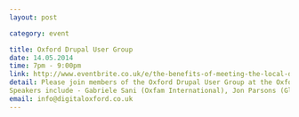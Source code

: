 ```yaml
---
layout: post

category: event

title: Oxford Drupal User Group
date: 14.05.2014
time: 7pm - 9:00pm
link: http://www.eventbrite.co.uk/e/the-benefits-of-meeting-the-local-drupal-community-tickets-11559700375
detail: Please join members of the Oxford Drupal User Group at the Oxford e-Research Centre to hear how attending local meetups to share knowledge has brought mutual benefit to organisations, projects and individuals involved.
Speakers include - Gabriele Sani (Oxfam International), Jon Parsons (Global Canopy Programme), Finn Lewis (Agile Collective) and more....
email: info@digitaloxford.co.uk
---
```

